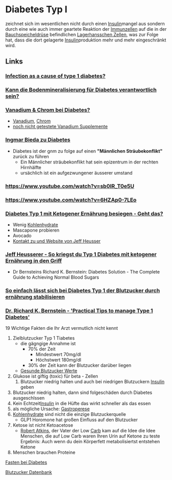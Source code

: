 # Diabetes Typ I
zeichnet sich im wesentlichen nicht durch einen [Insulin](../../Stoffe/Nahrungs_Inhaltsstoffe/Hormone/Insulin.md)mangel aus sondern durch eine wie auch immer geartete Reaktion der [Immunzellen](../../Glossar/Immunzelle.md) auf die in der [Bauchspeicheldrüse](../Verdauungssystem/Bauchspeicheldrüse/Bauchspeicheldrüse.md) befindlichen [Lagerhansschen Zellen](../Verdauungssystem/Bauchspeicheldrüse/Lagerhanssche%20Zellen.md), was zur Folge hat, dass die dort gelagerte [Insulin](../../Stoffe/Nahrungs_Inhaltsstoffe/Hormone/Insulin.md)produktion mehr und mehr eingeschränkt wird.


## Links
### [Infection as a cause of type 1 diabetes?](https://pubmed.ncbi.nlm.nih.gov/22504578/)
### [Kann die Bodenmineralisierung für Diabetes verantwortlich sein?](https://onlinelibrary.wiley.com/doi/10.1111/j.1399-5448.2007.00267.x)
### [Vanadium & Chrom bei Diabetes?](https://www.youtube.com/watch?v=UbDgoH-iyv8)
- [Vanadium](../../../../Stoffe/Datenbank%20Elemente%20Des%20Periodensystems/Vanadium.md), [Chrom](../../../../Stoffe/Datenbank%20Elemente%20Des%20Periodensystems/Chrom.md)
- [noch nicht getestete Vanadium Supplemente](https://de.luckyvitamin.com/p-629848-olympian-labs-vanadyl-sulfate-20-250-capsules)

### [Ingmar Bieda zu Diabetes](https://youtu.be/C_rQWYzAaRk)
- Diabetes ist der gnm zu folge auf einen **"Männlichen Sträubekonflikt"** zurück zu führen
	- Ein Männlicher sträubekonflikt hat sein epizentrum in der rechten Hirnhälfte
	- ursächlich ist ein aufgezwungener äusserer umstand

### https://www.youtube.com/watch?v=sb0IR_T0e5U

### https://www.youtube.com/watch?v=6HZAp0-7LEo


### [Diabetes Typ 1 mit Ketogener Ernährung besiegen - Geht das?](https://www.youtube.com/watch?v=-vrfcTzKjw4)   
- Wenig [Kohlenhydrate](../../../../Stoffe/wichtige%20Verbindungen/Kohlenhydrate.md)
- Mascapone probieren
- Avocado
- [Kontakt zu und Website von Jeff Heusser](https://living-keto.at/)

### [Jeff Heusserer - So kriegst du Typ 1 Diabetes mit ketogener Ernährung in den Griff](https://www.youtube.com/watch?v=-ZJylbb_l08) 
- Dr Bernsteins Richard K. Bernstein: Diabetes Solution - The Complete Guide to Achieving Normal Blood Sugars

### [So einfach lässt sich bei Diabetes Typ 1 der Blutzucker durch ernährung stabilisieren](https://www.youtube.com/watch?v=7uPryAnbUQI)

### [Dr. Richard K. Bernstein - 'Practical Tips to manage Type 1 Diabetes'](https://www.youtube.com/watch?v=mkj4UQZGC3I)
19 Wichtige Fakten die Ihr Arzt vermutlich nicht kennt
1. Zielblutzucker Typ 1 Tiabetes
	- die gägngige Annahme ist 
		- 70% der Zeit
			- Mindestwert 70mg/dl
			- Höchstwert 180mg/dl 
		- 30% der Zeit kann der Blutzucker darüber liegen
	- [Gesunde Blutzucker Werte](../../../../Glossar/Blutzucker.md#Durchschnittswerte%20Bei%20Gesunden)
2. Glukose ist giftig (toxic) für beta - Zellen
	1. Blutzucker niedrig halten und auch bei niedrigen Blutzuckern [Insulin](../../../../Stoffe/wichtige%20Verbindungen/Hormone/Insulin.md) geben
3. Blutzucker niedrig halten, dann sind folgeschäden durch Diabetes ausgeschlssen
4. Kein Echtzeit[Insulin](../../../../Stoffe/wichtige%20Verbindungen/Hormone/Insulin.md) in die Hüfte das wirkt schneller als das essen
5. als mögliche Ursache: [Gastroperese](../../Gastroperese.md)
6. [Kohlenhydrate](../../../../Stoffe/wichtige%20Verbindungen/Kohlenhydrate.md) sind nicht die einzige Blutzuckerquelle
	- GLP1 Horomone hat großen Einfluss auf den Blutzucker
7. Ketose ist nicht Ketoacetose
	- [Robert Atkins](../../../../Wichtige%20Persönlichkeiten/Robert%20Atkins.md), der Vater der Low [Carb](../../../../Stoffe/wichtige%20Verbindungen/Kohlenhydrate.md) kam auf die Idee die Idee Menschen, die auf Low Carb waren Ihren Urin auf Ketone zu teste
	Ergebnis: Auch wenn du dein Körperfett metabolisiertst entstehen Ketone
8. Menschen brauchen Proteine

[Fasten bei Diabetes](../../../../Glossar/Fasten.md#Fasten%20bei%20Diabetes)

[Blutzucker Datenbank](../../../../Tipps%20für%20den%20Alltag/Nützliche%20Dateien.md#Blutzucker%20Datenbank)
